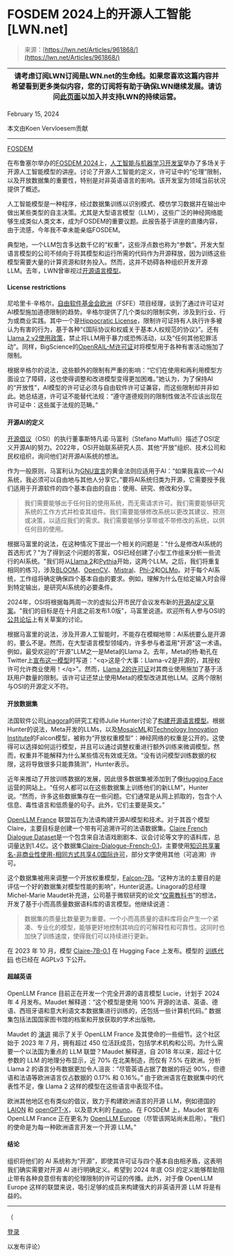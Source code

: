 <!--yml

category: 未分类

date: 2024-05-27 14:32:35

-->

# FOSDEM 2024上的开源人工智能 [LWN.net]

> 来源：[https://lwn.net/Articles/961868/](https://lwn.net/Articles/961868/)

| **请考虑订阅LWN**订阅是LWN.net的生命线。如果您喜欢这篇内容并希望看到更多类似内容，您的订阅将有助于确保LWN继续发展。请访问[此页面](/subscribe/)以加入并支持LWN的持续运营。 |
| --- |

February 15, 2024

本文由Koen Vervloesem贡献

* * *

[FOSDEM](/Archives/ConferenceByYear/#2024-FOSDEM)

在布鲁塞尔举办的[FOSDEM 2024](https://fosdem.org/2024/)上，[人工智能与机器学习开发室](https://fosdem.org/2024/schedule/track/ai_ml/)举办了多场关于开源人工智能模型的讲座。讨论了开源人工智能的定义，许可证中的“伦理”限制，以及开放数据集的重要性，特别是对非英语语言的影响。该开发室为领域当前状况提供了概述。

人工智能模型是一种程序，经过数据集训练以识别模式、模仿学习数据并在输出中做出某些类型的自主决策。尤其是大型语言模型（LLM），这些广泛的神经网络能够生成类似人类文本，成为FOSDEM的重要议题。此报告基于讲座的直播内容，由于流感，今年我不幸未能亲临FOSDEM。

典型地，一个LLM包含多达数千亿的“权重”，这些浮点数也称为“参数”。开发大型语言模型的公司不倾向于将其模型和运行所需的代码作为开源释放，因为训练这些模型需要大量的计算资源和财务投入。然而，这并不妨碍各种组织开发开源LLM。去年，LWN曾审视过[开源语言模型](/Articles/931853/)。

#### License restrictions

尼哈里卡·辛格尔，[自由软件基金会欧洲](https://fsfe.org)（FSFE）项目经理，谈到了通过许可证对AI模型施加道德限制的趋势。辛格尔提供了几个类似的限制实例，涉及到行业、行为或商业实践。其中一个是[Hippocratic License](https://firstdonoharm.dev)，限制许可证持有人执行许多被认为有害的行为，基于各种“《国际协议和权威关于基本人权规范的协议》”。还有[Llama 2 v2使用政策](https://ai.meta.com/llama/use-policy/)，禁止将LLM用于暴力或恐怖活动，以及“任何其他犯罪活动”。同样，BigScience的[OpenRAIL-M许可证](https://bigscience.huggingface.co/blog/bigscience-openrail-m)对将模型用于各种有害活动施加了限制。

根据辛格尔的说法，这些额外的限制有严重的影响：“它们在使用和再利用模型方面设立了障碍，这也使得调整和改进模型变得更加困难。”她认为，为了保持AI的“开放性”，AI模型的许可证必须与自由软件许可证兼容，而这些限制却并非如此。她总结道，许可证不能替代法规：“遵守道德规则的限制性做法不应该出现在许可证中：这些属于法规的范畴。”

#### 开源AI的定义

[开源倡议](https://opensource.org)（OSI）的执行董事斯特凡诺·马富利（Stefano Maffulli）描述了OSI定义开源AI的努力。2022年，OSI开始联系研究人员、其他“开放”组织、技术公司和民权组织，询问他们对开源AI系统的想法。

作为一般原则，马富利认为[GNU宣言](https://www.gnu.org/gnu/manifesto.html)的黄金法则应适用于AI：“如果我喜欢一个AI系统，我必须可以自由地与其他人分享它。”要将AI系统归类为开源，它需要授予我们适用于开源软件的四个基本自由的自由：使用、研究、修改和分享。

> 我们需要能够出于任何目的使用系统，而无需请求许可。我们需要能够研究系统的工作方式并检查其组件。我们需要能够修改系统以更改其建议、预测或决策，以适应我们的需求。我们需要能够分享带或不带修改的系统，以供任何目的使用。

根据马富里的说法，在这种情况下提出一个相关的问题是："什么是修改AI系统的首选形式？"为了得到这个问题的答案，OSI已经创建了小型工作组来分析一些流行的AI系统。"我们将从[Llama 2](https://llama.meta.com)和[Pythia](https://www.eleuther.ai/papers-blog/pythia-a-suite-for-analyzing-large-language-modelsacross-training-and-scaling)开始，这两个LLM。之后，我们将重复相同的练习，涉及[BLOOM](https://bigscience.huggingface.co/blog/bloom)、[OpenCV](https://opencv.org)、[Mistral](https://docs.mistral.ai)、[Phi-2](https://www.microsoft.com/en-us/research/blog/phi-2-the-surprising-power-of-small-language-models/)和[OLMo](https://allenai.org/olmo)。对于每个AI系统，工作组将确定确保四个基本自由的要求。例如，理解为什么在给定输入时会得到特定输出，是研究AI系统的必要条件。

2024年，OSI将根据每两周一次的虚拟公开市民厅会议发布新的[开源AI定义草案](https://opensource.org/deepdive/drafts/)。"我们的目标是在十月底之前发布1.0版"，马富里说道。欢迎所有人参与OSI的[公共论坛](https://discuss.opensource.org)上有关草案的讨论。

根据马富里的说法，涉及开源人工智能时，不能存在模糊地带：AI系统要么是开源的，要么不是。然而，在大型语言模型领域内，许多参与者滥用"开源"这一术语。例如，最受欢迎的"开源"LLM之一是Meta的Llama 2。去年，Meta的杨·勒孔在Twitter上[宣布这一模型](https://twitter.com/ylecun/status/1681336284453781505)时写道："\<q>这是个大事：Llama-v2是开源的，其授权许可允许商业使用！\</q>"。然而，[Llama 2的许可证](https://github.com/facebookresearch/llama/blob/main/LICENSE)对其商业使用施加了基于活跃用户数量的限制。该许可证还禁止使用Meta的模型改进其他LLM。这两个限制与OSI的开源定义不符。

#### 开放数据集

法国软件公司[Linagora](https://www.linagora.com)的研究工程师Julie Hunter讨论了[构建开源语言模型](https://fosdem.org/2024/schedule/event/fosdem-2024-2591-building-open-source-language-models/)。根据Hunter的说法，Meta开发的LLMs，以及[MosaicML](https://www.mosaicml.com)和[Technology Innovation Institute](https://www.tii.ae/)的Falcon模型，被称为“开放权重模型”：神经网络的权重是公开的。这使得可以选择如何运行模型，并且可以通过调整权重进行额外训练来微调模型。然而，权重并不能解释为什么某些情况有效或无效。“没有访问模型训练数据的权限，这将导致很多只能靠猜测”，Hunter表示。

近年来推动了开放训练数据的发展，因此很多数据集被添加到了像[Hugging Face](https://huggingface.co)运营的网站上。“任何人都可以在这些数据集上训练他们的新LLM”，Hunter说。“然而，许多这些数据集存在一些问题。它们通常是从网上抓取的，包含个人信息、毒性语言和低质量的句子。此外，它们主要是英文。”

[OpenLLM France](https://www.openllm-france.fr) 联盟旨在为法语构建开源AI模型和技术。对于其首个模型Claire，主要目标是创建一个带有可追溯许可的法语数据集。[Claire French Dialogue Dataset](https://arxiv.org/abs/2311.16840)是一个包含来自法语戏剧剧本、议会讨论等文字的语料库，总词量达到1.4亿。这个数据集[Claire-Dialogue-French-0.1](https://huggingface.co/datasets/OpenLLM-France/Claire-Dialogue-French-0.1)，主要使用[知识共享署名-非商业性使用-相同方式共享4.0国际许可](https://creativecommons.org/licenses/by-nc-sa/4.0/)，部分文字使用其他（可追溯）许可。

这个数据集被用来调整一个开放权重模型，[Falcon-7B](https://huggingface.co/tiiuae/falcon-7b)。“这种方法的主要目的是评估一个好的数据集对模型性能的影响”，Hunter说道。Linagora的总经理Michel-Marie Maudet补充道，公司基于微软研究的论文“[仅需教科书](https://arxiv.org/abs/2306.11644)”的想法，开发了基于小而高质量数据语料库的语言模型。他继续说道：

> 数据集的质量比数量更为重要。一个小而高质量的语料库将会产生一个紧凑、专业化的模型，能够更好地控制其响应的可解释性和可靠性。这同时也加快了训练速度，使得我们可以持续进行更新。

在 2023 年 10 月，模型 [Claire-7B-0.1](https://huggingface.co/OpenLLM-France/Claire-7B-0.1) 在 Hugging Face 上发布。模型的 [训练代码](https://github.com/OpenLLM-France/Lit-Claire) 也已经在 AGPLv3 下公开。

#### 超越英语

OpenLLM France 目前正在开发一个完全开源的语言模型 Lucie，计划于 2024 年 4 月发布。Maudet 解释道：“这个模型是使用 100% 开源的法语、英语、德语、西班牙语和意大利语文本数据集进行训练的，还包括一些计算机代码。” 数据集包括法国国家图书馆的档案和开放获取的学术出版物。

Maudet 的 [演讲](https://fosdem.org/2024/schedule/event/fosdem-2024-2629-from-openllm-france-to-openllm-europe-paving-the-way-to-sovereign-and-open-source-ai/) 揭示了关于 OpenLLM France 及其使命的一些细节。这个社区始于 2023 年 7 月，拥有超过 450 位活跃成员，包括学术机构和公司。为什么需要一个以法国为重点的 LLM 联盟？Maudet 解释道，自 2018 年以来，超过十亿参数的 LLM 的地理分布显示，近 70% 在北美制造，而仅有 7.5% 在欧洲。分析 Llama 2 的语言分布数据更加令人沮丧：“尽管英语占据了数据的将近 90%，但德语和法语等欧洲语言仅占数据的 0.17% 和 0.16%。” 由于欧洲语言在数据集中的代表性不足，像 Llama 2 这样的模型在这些语言中表现不佳。

欧洲其他地区也有类似的倡议，致力于构建欧洲语言的开源 LLM，例如德国的 [LAION](https://laion.ai) 和 [openGPT-X](https://opengpt-x.de/en/)，以及意大利的 [Fauno](https://github.com/RSTLess-research/Fauno-Italian-LLM)。在 FOSDEM 上，Maudet 宣布 OpenLLM France 正在更名为 [OpenLLM Europe](http://openllm-europe.org)（尽管该网站尚未启用）。“我们的使命是为每一种欧洲语言开发一个开源 LLM。”

#### 结论

组织将他们的 AI 系统称为“开源”，即使其许可证与四个基本自由相矛盾，这表明我们确实需要对开源 AI 进行明确定义。希望到 2024 年底 OSI 的定义能够帮助阻止带有各种良意但有害的伦理限制的许可证的传播。此外，对于像 OpenLLM Europe 这样的联盟来说，吸引足够的成员来构建强大的非英语开源 LLM 将是有益的。

* * *

（

[登录](https://lwn.net/Login/?target=/Articles/961868/)

以发布评论）
